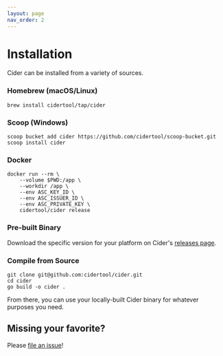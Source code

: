 ```yaml
---
layout: page
nav_order: 2
---
```


# Installation

Cider can be installed from a variety of sources.

### Homebrew (macOS/Linux)

```shell
brew install cidertool/tap/cider
```

### Scoop (Windows)

```shell
scoop bucket add cider https://github.com/cidertool/scoop-bucket.git
scoop install cider
```

### Docker

```shell
docker run --rm \
    --volume $PWD:/app \
    --workdir /app \
    --env ASC_KEY_ID \
    --env ASC_ISSUER_ID \
    --env ASC_PRIVATE_KEY \
    cidertool/cider release
```

### Pre-built Binary

Download the specific version for your platform on Cider's [releases page](https://github.com/cidertool/cider/releases). 

### Compile from Source

```shell
git clone git@github.com:cidertool/cider.git
cd cider
go build -o cider .
```

From there, you can use your locally-built Cider binary for whatever purposes you need. 

## Missing your favorite?

Please [file an issue](https://github.com/cidertool/cider/issues/new)!
